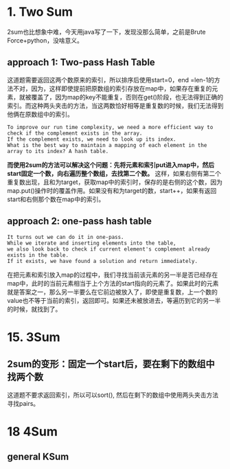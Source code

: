 # 1. Two Sum

2sum也比想象中难，今天用java写了一下，发现没那么简单，之前是Brute Force+python，没啥意义。
## approach 1: Two-pass Hash Table
这道题需要返回这两个数原来的索引，所以排序后使用start=0，end =len-1的方法不对，因为，这样即使提前把原数组的索引存放在map中，如果存在重复的元素，就被覆盖了，因为map的key不能重复，否则在get()阶段，也无法得到正确的索引。而这种两头夹击的方法，当这两数恰好相等是重复数的时候，我们无法得到他俩在原数组中的索引。

```
To improve our run time complexity, we need a more efficient way to check if the complement exists in the array.   
If the complement exists, we need to look up its index.   
What is the best way to maintain a mapping of each element in the array to its index? A hash table.
```

**而使用2sum的方法可以解决这个问题：先将元素和索引put进入map中，然后**
**start固定一个数，向右遍历整个数组，去找第二个数。**  这样，如果右侧有第二个重复数出现，且和为target，获取map中的索引时，保存的是右侧的这个数，因为map.put()操作时的覆盖作用。如果没有和为target的数，start++，如果有返回start和右侧那个数在map中的索引。
## approach 2: one-pass hash table
```
It turns out we can do it in one-pass.   
While we iterate and inserting elements into the table,   
we also look back to check if current element's complement already exists in the table.   
If it exists, we have found a solution and return immediately.
```
在把元素和索引放入map的过程中，我们寻找当前该元素的另一半是否已经存在map中，此时的当前元素相当于上个方法的start指向的元素了。如果此时的元素就是答案之一，那么另一半要么在它前边被放入了，即使是重复数，上一个数的value也不等于当前的索引，返回即可。如果还未被放进去，等遍历到它的另一半的时候，就找到了。

# 15. 3Sum

## 2sum的变形：固定一个start后，要在剩下的数组中找两个数
这道题不要求返回索引，所以可以sort(), 然后在剩下的数组中使用两头夹击方法寻找pairs。

# 18 4Sum
## general KSum



